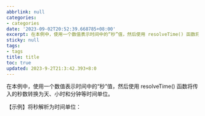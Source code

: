 ```yaml
---
abbrlink: null
categories:
- categories
date: '2023-09-02T20:52:39.668785+08:00'
excerpt: 在本例中，使用一个数值表示时间中的“秒”值，然后使用 resolveTime() 函数将传入的秒数转换为天、小时和分钟等时间单位。 
sticky: null
tags:
- tags
title: title
toc: true
updated: 2023-9-2T21:3:42.393+8:0
---
```

在本例中，使用一个数值表示时间中的“秒”值，然后使用 resolveTime() 函数将传入的秒数转换为天、小时和分钟等时间单位。

【示例】将秒解析为时间单位：
